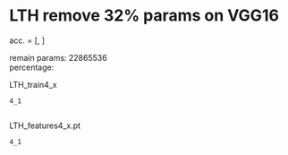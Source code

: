 # LTH remove 32% params on VGG16
acc. = [, ]

remain params: 22865536<br>
percentage: <br>

LTH_train4_x
```
4_1


```

LTH_features4_x.pt
```
4_1


```
